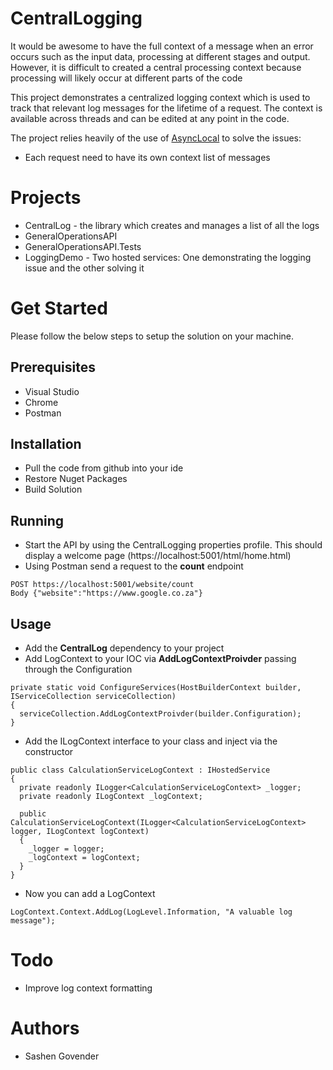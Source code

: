 # CentralLogging
It would be awesome to have the full context of a message when an error occurs such as the input data, processing at different stages and output. However, it is difficult to created a central processing context because processing will likely occur at different parts of the code

This project demonstrates a centralized logging context which is used to track that relevant log messages for the lifetime of a request. The context is available across threads and can be edited at any point in the code.

The project relies heavily of the use of [AsyncLocal](https://docs.microsoft.com/en-us/dotnet/api/system.threading.asynclocal-1?view=netcore-3.1) to solve the issues:
* Each request need to have its own context list of messages

# Projects
* CentralLog - the library which creates and manages a list of all the logs
* GeneralOperationsAPI
* GeneralOperationsAPI.Tests
* LoggingDemo - Two hosted services: One demonstrating the logging issue and the other solving it

# Get Started
Please follow the below steps to setup the solution on your machine.  

## Prerequisites
* Visual Studio 
* Chrome
* Postman

## Installation
* Pull the code from github into your ide
* Restore Nuget Packages
* Build Solution

## Running
* Start the API by using the CentralLogging properties profile. This should display a welcome page (https://localhost:5001/html/home.html)
* Using Postman send a request to the **count** endpoint

```
POST https://localhost:5001/website/count
Body {"website":"https://www.google.co.za"}
```

## Usage
* Add the **CentralLog** dependency to your project
* Add LogContext to your IOC via **AddLogContextProivder** passing through the Configuration
```
private static void ConfigureServices(HostBuilderContext builder, IServiceCollection serviceCollection)
{
  serviceCollection.AddLogContextProivder(builder.Configuration);
}
```
* Add the ILogContext interface to your class and inject via the constructor
```
public class CalculationServiceLogContext : IHostedService
{
  private readonly ILogger<CalculationServiceLogContext> _logger;
  private readonly ILogContext _logContext;

  public CalculationServiceLogContext(ILogger<CalculationServiceLogContext> logger, ILogContext logContext)
  {
    _logger = logger;
    _logContext = logContext;
  }
}
```
* Now you can add a LogContext
```
LogContext.Context.AddLog(LogLevel.Information, "A valuable log message");
```

# Todo
* Improve log context formatting

# Authors
* Sashen Govender
